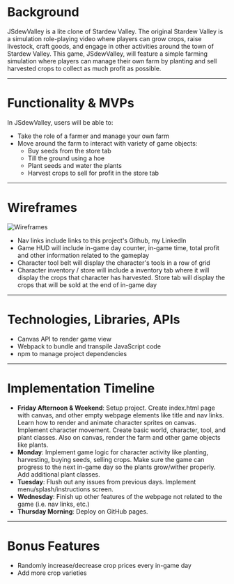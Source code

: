 # Background

JSdewValley is a lite clone of Stardew Valley. The original Stardew Valley is a simulation role-playing video where players can grow crops, raise livestock, craft goods, and engage in other activities around the town of Stardew Valley. This game, JSdewValley, will feature a simple farming simulation where players can manage their own farm by planting and sell harvested crops to collect as much profit as possible. 

---

# Functionality & MVPs

In JSdewValley, users will be able to: 
- Take the role of a farmer and manage your own farm
- Move around the farm to interact with variety of game objects:
  - Buy seeds from the store tab
  - Till the ground using a hoe
  - Plant seeds and water the plants
  - Harvest crops to sell for profit in the store tab

---

# Wireframes
![Wireframes](https://i.postimg.cc/vmFcqgmT/JS-Proj-Wireframes.png)

- Nav links include links to this project's Github, my LinkedIn
- Game HUD will include in-game day counter, in-game time, total profit and other information related to the gameplay
- Character tool belt will display the character's tools in a row of grid
- Character inventory / store will include a inventory tab where it will display the crops that character has harvested. Store tab will display the crops that will be sold at the end of in-game day

---

# Technologies, Libraries, APIs

- Canvas API to render game view
- Webpack to bundle and transpile JavaScript code
- npm to manage project dependencies

---

# Implementation Timeline

- **Friday Afternoon & Weekend**: Setup project. Create index.html page with canvas, and other empty webpage elements like title and nav links. Learn how to render and animate character sprites on canvas. Implement character movement. Create basic world, character, tool, and plant classes. Also on canvas, render the farm and other game objects like plants. 
- **Monday**: Implement game logic for character activity like planting, harvesting, buying seeds, selling crops. Make sure the game can progress to the next in-game day so the plants grow/wither properly. Add additional plant classes.
- **Tuesday**: Flush out any issues from previous days. Implement menu/splash/instructions screen.
- **Wednesday**: Finish up other features of the webpage not related to the game (i.e. nav links, etc.)
- **Thursday Morning**: Deploy on GitHub pages. 

---

# Bonus Features
- Randomly increase/decrease crop prices every in-game day
- Add more crop varieties 